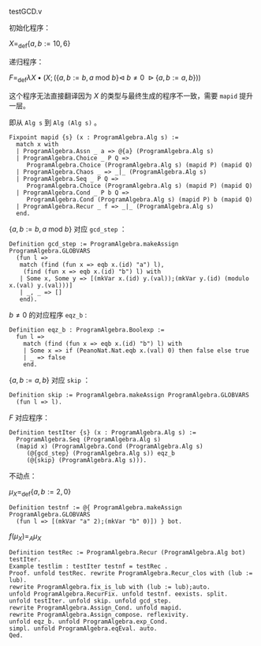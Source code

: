 testGCD.v

初始化程序：

$X=_\text{def} \{a,b := 10,6\}$

递归程序：

$F=_\text{def}\lambda X \bullet (X;(\{a,b := b,a ~\text{mod}~ b\}\triangleleft ~ b \neq 0 ~\triangleright \{a,b:=a,b\}))$

这个程序无法直接翻译因为 $X$ 的类型与最终生成的程序不一致，需要 `mapid` 提升一层。

即从 `Alg s` 到 `Alg (Alg s)` 。

```coq
Fixpoint mapid {s} (x : ProgramAlgebra.Alg s) :=
  match x with
  | ProgramAlgebra.Assn _ a => @{a} (ProgramAlgebra.Alg s)
  | ProgramAlgebra.Choice _ P Q =>
     ProgramAlgebra.Choice (ProgramAlgebra.Alg s) (mapid P) (mapid Q)
  | ProgramAlgebra.Chaos _ => _|_ (ProgramAlgebra.Alg s)
  | ProgramAlgebra.Seq _ P Q =>
     ProgramAlgebra.Choice (ProgramAlgebra.Alg s) (mapid P) (mapid Q)
  | ProgramAlgebra.Cond _ P b Q =>
     ProgramAlgebra.Cond (ProgramAlgebra.Alg s) (mapid P) b (mapid Q)
  | ProgramAlgebra.Recur _ f => _|_ (ProgramAlgebra.Alg s)
  end.
```

$\{a,b := b,a ~\text{mod}~ b\}$ 对应 `gcd_step` ：

```coq
Definition gcd_step := ProgramAlgebra.makeAssign ProgramAlgebra.GLOBVARS
  (fun l =>
   match (find (fun x => eqb x.(id) "a") l),
    (find (fun x => eqb x.(id) "b") l) with
   | Some x, Some y => [(mkVar x.(id) y.(val));(mkVar y.(id) (modulo x.(val) y.(val)))]
   | _, _ => []
   end).
```

$b\neq 0$ 的对应程序 `eqz_b` :

```coq
Definition eqz_b : ProgramAlgebra.Boolexp :=
  fun l =>
    match (find (fun x => eqb x.(id) "b") l) with
    | Some x => if (PeanoNat.Nat.eqb x.(val) 0) then false else true
    | _ => false
    end.
```

$\{a,b := a,b\}$ 对应 `skip` ：

```coq
Definition skip := ProgramAlgebra.makeAssign ProgramAlgebra.GLOBVARS
  (fun l => l).
```

$F$ 对应程序：

```coq
Definition testIter {s} (x : ProgramAlgebra.Alg s) :=
  ProgramAlgebra.Seq (ProgramAlgebra.Alg s)
  (mapid x) (ProgramAlgebra.Cond (ProgramAlgebra.Alg s)
     (@{gcd_step} (ProgramAlgebra.Alg s)) eqz_b
     (@{skip} (ProgramAlgebra.Alg s))).
```

不动点：

$\mu_X =_\text{def} \{a,b:= 2,0 \}$

```coq
Definition testnf := @{ ProgramAlgebra.makeAssign ProgramAlgebra.GLOBVARS 
  (fun l => [(mkVar "a" 2);(mkVar "b" 0)]) } bot.
```

$f(\mu_X)=_A \mu_X$

```coq
Definition testRec := ProgramAlgebra.Recur (ProgramAlgebra.Alg bot) testIter.
Example testlim : testIter testnf = testRec .
Proof. unfold testRec. rewrite ProgramAlgebra.Recur_clos with (lub := lub).
rewrite ProgramAlgebra.fix_is_lub with (lub := lub);auto.
unfold ProgramAlgebra.RecurFix. unfold testnf. eexists. split.
unfold testIter. unfold skip. unfold gcd_step.
rewrite ProgramAlgebra.Assign_Cond. unfold mapid.
rewrite ProgramAlgebra.Assign_compose. reflexivity.
unfold eqz_b. unfold ProgramAlgebra.exp_Cond.
simpl. unfold ProgramAlgebra.eqEval. auto.
Qed.
```

